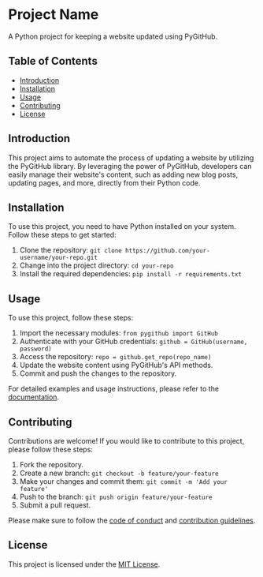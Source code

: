 # Project Name

A Python project for keeping a website updated using PyGitHub.

## Table of Contents

- [Introduction](#introduction)
- [Installation](#installation)
- [Usage](#usage)
- [Contributing](#contributing)
- [License](#license)

## Introduction

This project aims to automate the process of updating a website by utilizing the PyGitHub library. By leveraging the power of PyGitHub, developers can easily manage their website's content, such as adding new blog posts, updating pages, and more, directly from their Python code.

## Installation

To use this project, you need to have Python installed on your system. Follow these steps to get started:

1. Clone the repository: `git clone https://github.com/your-username/your-repo.git`
2. Change into the project directory: `cd your-repo`
3. Install the required dependencies: `pip install -r requirements.txt`

## Usage

To use this project, follow these steps:

1. Import the necessary modules: `from pygithub import GitHub`
2. Authenticate with your GitHub credentials: `github = GitHub(username, password)`
3. Access the repository: `repo = github.get_repo(repo_name)`
4. Update the website content using PyGitHub's API methods.
5. Commit and push the changes to the repository.

For detailed examples and usage instructions, please refer to the [documentation](https://link-to-documentation).

## Contributing

Contributions are welcome! If you would like to contribute to this project, please follow these steps:

1. Fork the repository.
2. Create a new branch: `git checkout -b feature/your-feature`
3. Make your changes and commit them: `git commit -m 'Add your feature'`
4. Push to the branch: `git push origin feature/your-feature`
5. Submit a pull request.

Please make sure to follow the [code of conduct](https://link-to-code-of-conduct) and [contribution guidelines](https://link-to-contribution-guidelines).

## License

This project is licensed under the [MIT License](https://opensource.org/licenses/MIT).
